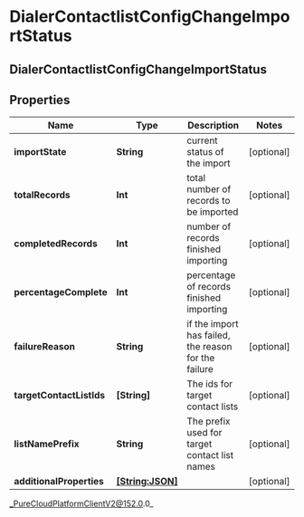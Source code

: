 # DialerContactlistConfigChangeImportStatus

## DialerContactlistConfigChangeImportStatus

## Properties

|Name | Type | Description | Notes|
|------------ | ------------- | ------------- | -------------|
| **importState** | **String** | current status of the import | [optional] |
| **totalRecords** | **Int** | total number of records to be imported | [optional] |
| **completedRecords** | **Int** | number of records finished importing | [optional] |
| **percentageComplete** | **Int** | percentage of records finished importing | [optional] |
| **failureReason** | **String** | if the import has failed, the reason for the failure | [optional] |
| **targetContactListIds** | **[String]** | The ids for target contact lists | [optional] |
| **listNamePrefix** | **String** | The prefix used for target contact list names | [optional] |
| **additionalProperties** | [**[String:JSON]**](JSON) |  | [optional] |



_PureCloudPlatformClientV2@152.0.0_
